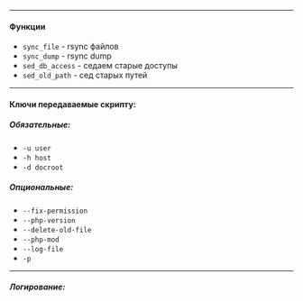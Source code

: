 
---

#### Функции

- `sync_file` - rsync файлов
- `sync_dump` - rsync dump
- `sed_db_access` - седаем старые доступы
- `sed_old_path` - сед старых путей

---

#### Ключи передаваемые скрипту:

##### Обязательные:
- `-u user`
- `-h host`
- `-d docroot`
##### Опциональные:
- `--fix-permission`
- `--php-version`
- `--delete-old-file`
- `--php-mod`
- `--log-file`
- `-p` 

---

##### Логирование:

